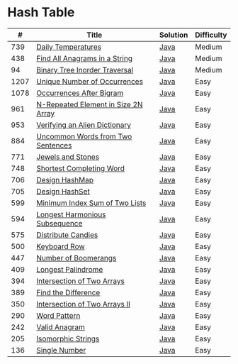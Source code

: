 Hash Table
========

| # | Title | Solution | Difficulty |
|---| ----- | -------- | ---------- |
|739|[Daily Temperatures](https://leetcode.com/problems/daily-temperatures/)|[Java](src/medium/DailyTemperatures.java)|Medium|
|438|[Find All Anagrams in a String](https://leetcode.com/problems/find-all-anagrams-in-a-string/)|[Java](src/medium/FindAllAnagramsInString.java)|Medium|
|94|[Binary Tree Inorder Traversal](https://leetcode.com/problems/binary-tree-inorder-traversal/)|[Java](src/medium/BinaryTreeInorderTraversal.java)|Medium|
|1207|[Unique Number of Occurrences](https://leetcode.com/problems/unique-number-of-occurrences/)|[Java](src/easy/UniqueNumberOfOccurrences.java)|Easy|
|1078|[Occurrences After Bigram](https://leetcode.com/problems/occurrences-after-bigram/)|[Java](src/easy/OccurrencesAfterBigram.java)|Easy|
|961|[N-Repeated Element in Size 2N Array](https://leetcode.com/problems/n-repeated-element-in-size-2n-array/)|[Java](src/easy/NRepeatedElementInSize2NArray.java)|Easy|
|953|[Verifying an Alien Dictionary](https://leetcode.com/problems/verifying-an-alien-dictionary/)|[Java](src/easy/VerifyingAlienDictionary.java)|Easy|
|884|[Uncommon Words from Two Sentences](https://leetcode.com/problems/uncommon-words-from-two-sentences/)|[Java](src/easy/UncommonWordsFromTwoSentences.java)|Easy|
|771|[Jewels and Stones](https://leetcode.com/problems/jewels-and-stones/)|[Java](src/easy/JewelsAndStones.java)|Easy|
|748|[Shortest Completing Word](https://leetcode.com/problems/shortest-completing-word/)|[Java](src/easy/ShortestCompletingWord.java)|Easy|
|706|[Design HashMap](https://leetcode.com/problems/design-hashmap/)|[Java](src/easy/DesignHashMap.java)|Easy|
|705|[Design HashSet](https://leetcode.com/problems/design-hashset/)|[Java](src/easy/DesignHashSet.java)|Easy|
|599|[Minimum Index Sum of Two Lists](https://leetcode.com/problems/minimum-index-sum-of-two-lists/)|[Java](src/easy/MinimumIndexSumOfTwoLists.java)|Easy|
|594|[Longest Harmonious Subsequence](https://leetcode.com/problems/longest-harmonious-subsequence/)|[Java](src/easy/LongestHarmoniousSubsequence.java)|Easy|
|575|[Distribute Candies](https://leetcode.com/problems/distribute-candies/)|[Java](src/easy/DistributeCandies.java)|Easy|
|500|[Keyboard Row](https://leetcode.com/problems/keyboard-row/)|[Java](src/easy/KeyboardRow.java)|Easy|
|447|[Number of Boomerangs](https://leetcode.com/problems/number-of-boomerangs/)|[Java](src/easy/NumberOfBoomerangs.java)|Easy|
|409|[Longest Palindrome](https://leetcode.com/problems/longest-palindrome/)|[Java](src/easy/LongestPalindrome.java)|Easy|
|394|[Intersection of Two Arrays](https://leetcode.com/problems/intersection-of-two-arrays/)|[Java](src/easy/IntersectionOfTwoArrays.java)|Easy|
|389|[Find the Difference](https://leetcode.com/problems/find-the-difference/)|[Java](src/easy/FindTheDifference.java)|Easy|
|350|[Intersection of Two Arrays II](https://leetcode.com/problems/intersection-of-two-arrays-ii/)|[Java](src/easy/IntersectionOfTwoArraysII.java)|Easy|
|290|[Word Pattern](https://leetcode.com/problems/word-pattern/)|[Java](src/easy/WordPattern.java)|Easy|
|242|[Valid Anagram](https://leetcode.com/problems/valid-anagram/)|[Java](src/easy/ValidAnagram.java)|Easy|
|205|[Isomorphic Strings](https://leetcode.com/problems/isomorphic-strings/)|[Java](src/easy/IsomorphicStrings.java)|Easy|
|136|[Single Number](https://leetcode.com/problems/single-number/)|[Java](src/easy/SingleNumber.java)|Easy|
